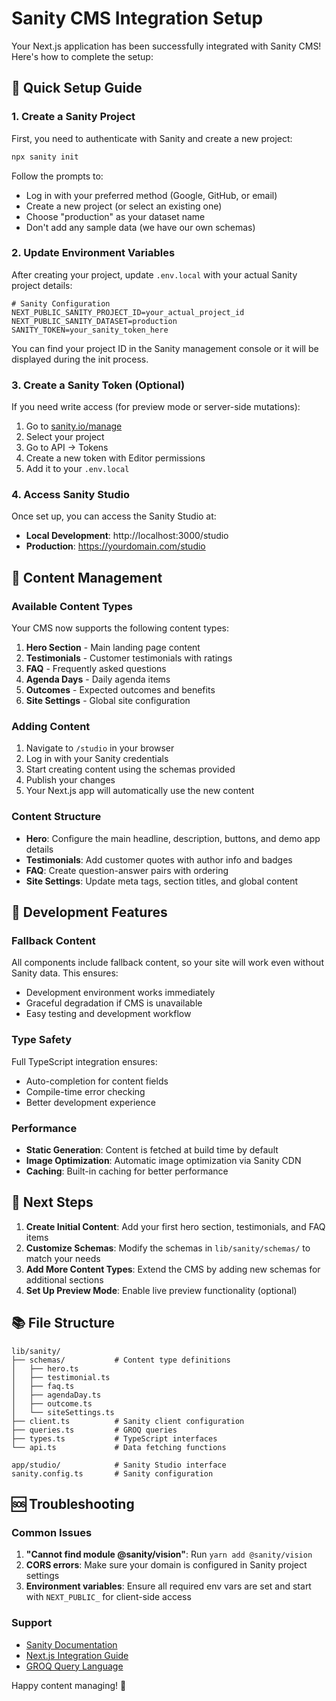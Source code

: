 # Sanity CMS Integration Setup

Your Next.js application has been successfully integrated with Sanity CMS! Here's how to complete the setup:

## 🚀 Quick Setup Guide

### 1. Create a Sanity Project

First, you need to authenticate with Sanity and create a new project:

```bash
npx sanity init
```

Follow the prompts to:
- Log in with your preferred method (Google, GitHub, or email)
- Create a new project (or select an existing one)
- Choose "production" as your dataset name
- Don't add any sample data (we have our own schemas)

### 2. Update Environment Variables

After creating your project, update `.env.local` with your actual Sanity project details:

```env
# Sanity Configuration
NEXT_PUBLIC_SANITY_PROJECT_ID=your_actual_project_id
NEXT_PUBLIC_SANITY_DATASET=production
SANITY_TOKEN=your_sanity_token_here
```

You can find your project ID in the Sanity management console or it will be displayed during the init process.

### 3. Create a Sanity Token (Optional)

If you need write access (for preview mode or server-side mutations):
1. Go to [sanity.io/manage](https://sanity.io/manage)
2. Select your project
3. Go to API → Tokens
4. Create a new token with Editor permissions
5. Add it to your `.env.local`

### 4. Access Sanity Studio

Once set up, you can access the Sanity Studio at:
- **Local Development**: http://localhost:3000/studio
- **Production**: https://yourdomain.com/studio

## 📝 Content Management

### Available Content Types

Your CMS now supports the following content types:

1. **Hero Section** - Main landing page content
2. **Testimonials** - Customer testimonials with ratings
3. **FAQ** - Frequently asked questions
4. **Agenda Days** - Daily agenda items
5. **Outcomes** - Expected outcomes and benefits
6. **Site Settings** - Global site configuration

### Adding Content

1. Navigate to `/studio` in your browser
2. Log in with your Sanity credentials
3. Start creating content using the schemas provided
4. Publish your changes
5. Your Next.js app will automatically use the new content

### Content Structure

- **Hero**: Configure the main headline, description, buttons, and demo app details
- **Testimonials**: Add customer quotes with author info and badges
- **FAQ**: Create question-answer pairs with ordering
- **Site Settings**: Update meta tags, section titles, and global content

## 🔧 Development Features

### Fallback Content

All components include fallback content, so your site will work even without Sanity data. This ensures:
- Development environment works immediately
- Graceful degradation if CMS is unavailable
- Easy testing and development workflow

### Type Safety

Full TypeScript integration ensures:
- Auto-completion for content fields
- Compile-time error checking
- Better development experience

### Performance

- **Static Generation**: Content is fetched at build time by default
- **Image Optimization**: Automatic image optimization via Sanity CDN
- **Caching**: Built-in caching for better performance

## 🎯 Next Steps

1. **Create Initial Content**: Add your first hero section, testimonials, and FAQ items
2. **Customize Schemas**: Modify the schemas in `lib/sanity/schemas/` to match your needs
3. **Add More Content Types**: Extend the CMS by adding new schemas for additional sections
4. **Set Up Preview Mode**: Enable live preview functionality (optional)

## 📚 File Structure

```
lib/sanity/
├── schemas/           # Content type definitions
│   ├── hero.ts
│   ├── testimonial.ts
│   ├── faq.ts
│   ├── agendaDay.ts
│   ├── outcome.ts
│   └── siteSettings.ts
├── client.ts          # Sanity client configuration
├── queries.ts         # GROQ queries
├── types.ts           # TypeScript interfaces
└── api.ts             # Data fetching functions

app/studio/            # Sanity Studio interface
sanity.config.ts       # Sanity configuration
```

## 🆘 Troubleshooting

### Common Issues

1. **"Cannot find module @sanity/vision"**: Run `yarn add @sanity/vision`
2. **CORS errors**: Make sure your domain is configured in Sanity project settings
3. **Environment variables**: Ensure all required env vars are set and start with `NEXT_PUBLIC_` for client-side access

### Support

- [Sanity Documentation](https://www.sanity.io/docs)
- [Next.js Integration Guide](https://www.sanity.io/docs/nextjs)
- [GROQ Query Language](https://www.sanity.io/docs/groq)

Happy content managing! 🎉